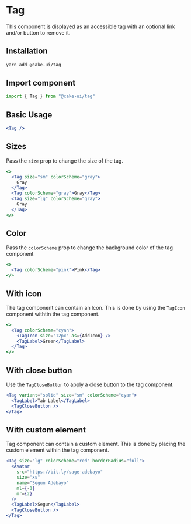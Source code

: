 # Tag

This component is displayed as an accessible tag with an optional link and/or
button to remove it.

## Installation

```sh
yarn add @cake-ui/tag
```

## Import component

```jsx
import { Tag } from "@cake-ui/tag"
```

## Basic Usage

```jsx
<Tag />
```

## Sizes

Pass the `size` prop to change the size of the tag.

```jsx
<>
  <Tag size="sm" colorScheme="gray">
    Gray
  </Tag>
  <Tag colorScheme="gray">Gray</Tag>
  <Tag size="lg" colorScheme="gray">
    Gray
  </Tag>
</>
```

## Color

Pass the `colorScheme` prop to change the background color of the tag component

```jsx
<>
  <Tag colorScheme="pink">Pink</Tag>
</>
```

## With icon

The tag component can contain an Icon. This is done by using the `TagIcon`
component withtin the tag component.

```jsx
<>
  <Tag colorScheme="cyan">
    <TagIcon size="12px" as={AddIcon} />
    <TagLabel>Green</TagLabel>
  </Tag>
</>
```

## With close button

Use the `TagCloseButton` to apply a close button to the tag component.

```jsx
<Tag variant="solid" size="sm" colorScheme="cyan">
  <TagLabel>Tab Label</TagLabel>
  <TagCloseButton />
</Tag>
```

## With custom element

Tag component can contain a custom element. This is done by placing the custom
element within the tag component.

```jsx
<Tag size="lg" colorScheme="red" borderRadius="full">
  <Avatar
    src="https://bit.ly/sage-adebayo"
    size="xs"
    name="Segun Adebayo"
    ml={-1}
    mr={2}
  />
  <TagLabel>Segun</TagLabel>
  <TagCloseButton />
</Tag>
```
